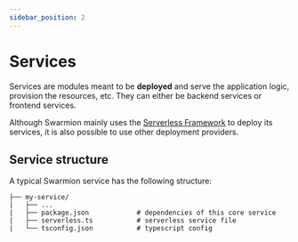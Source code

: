 ```yaml
---
sidebar_position: 2
---
```


# Services

Services are modules meant to be **deployed** and serve the application logic, provision the resources, etc. They can either be backend services or frontend services.

Although Swarmion mainly uses the [Serverless Framework](https://www.serverless.com/) to deploy its services, it is also possible to use other deployment providers.

## Service structure

A typical Swarmion service has the following structure:

```
├── my-service/
|   ├── ...
|   ├── package.json            # dependencies of this core service
|   ├── serverless.ts           # serverless service file
|   └── tsconfig.json           # typescript config
```
